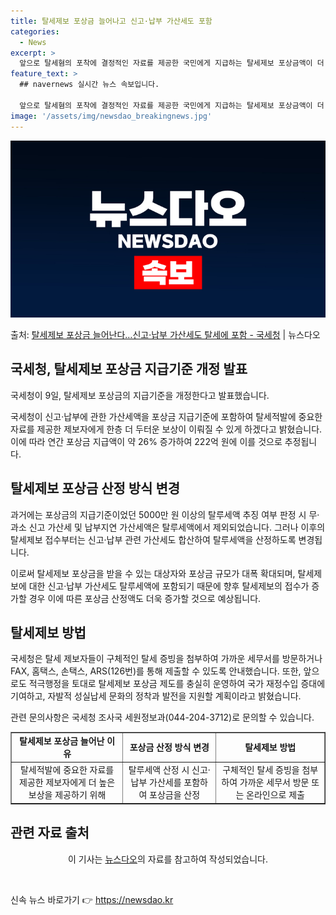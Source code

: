 ```yaml
---
title: 탈세제보 포상금 늘어나고 신고·납부 가산세도 포함
categories:
  - News
excerpt: >
  앞으로 탈세혐의 포착에 결정적인 자료를 제공한 국민에게 지급하는 탈세제보 포상금액이 더 높아질 전망이다. 국…
feature_text: >
  ## navernews 실시간 뉴스 속보입니다.

  앞으로 탈세혐의 포착에 결정적인 자료를 제공한 국민에게 지급하는 탈세제보 포상금액이 더 높아질 전망이다. 국…
image: '/assets/img/newsdao_breakingnews.jpg'
---
```


![뉴스다오 속보](/assets/img/newsdao_breakingnews.jpg)

<p>출처: <a href="https://newsdao.kr/2958" rel="dofollow">탈세제보 포상금 늘어난다…신고·납부 가산세도 탈세에 포함 - 국세청</a> | 뉴스다오</p>

<h2 data-ke-size="size26">국세청, 탈세제보 포상금 지급기준 개정 발표</h2>
국세청이 9일, 탈세제보 포상금의 지급기준을 개정한다고 발표했습니다.

<p data-ke-size="size16">국세청이 신고·납부에 관한 가산세액을 포상금 지급기준에 포함하여 탈세적발에 중요한 자료를 제공한 제보자에게 한층 더 두터운 보상이 이뤄질 수 있게 하겠다고 밝혔습니다. 이에 따라 연간 포상금 지급액이 약 26% 증가하여 222억 원에 이를 것으로 추정됩니다.</p>

<h2 data-ke-size="size26">탈세제보 포상금 산정 방식 변경</h2>
<p data-ke-size="size16">과거에는 포상금의 지급기준이었던 5000만 원 이상의 탈루세액 추징 여부 판정 시 무·과소 신고 가산세 및 납부지연 가산세액은 탈루세액에서 제외되었습니다. 그러나 이후의 탈세제보 접수부터는 신고·납부 관련 가산세도 합산하여 탈루세액을 산정하도록 변경됩니다.</p>

<p data-ke-size="size16">이로써 탈세제보 포상금을 받을 수 있는 대상자와 포상금 규모가 대폭 확대되며, 탈세제보에 대한 신고·납부 가산세도 탈루세액에 포함되기 때문에 향후 탈세제보의 접수가 증가할 경우 이에 따른 포상금 산정액도 더욱 증가할 것으로 예상됩니다.</p>

<h2 data-ke-size="size26">탈세제보 방법</h2>
<p data-ke-size="size16">국세청은 탈세 제보자들이 구체적인 탈세 증빙을 첨부하여 가까운 세무서를 방문하거나 FAX, 홈택스, 손택스, ARS(126번)를 통해 제출할 수 있도록 안내했습니다. 또한, 앞으로도 적극행정을 토대로 탈세제보 포상금 제도를 충실히 운영하여 국가 재정수입 증대에 기여하고, 자발적 성실납세 문화의 정착과 발전을 지원할 계획이라고 밝혔습니다.</p>

<p data-ke-size="size16">관련 문의사항은 국세청 조사국 세원정보과(044-204-3712)로 문의할 수 있습니다.</p>

<p data-ke-size="size16"></p>

<table style="width: 100%;" border="1">
<tbody>
<tr>
<td style="text-align: center; height: 17px;"><b>탈세제보 포상금 늘어난 이유</b></td>
<td style="text-align: center; height: 17px;"><b>포상금 산정 방식 변경</b></td>
<td style="text-align: center; height: 17px;"><b>탈세제보 방법</b></td>
</tr>
<tr>
<td style="text-align: center; height: 17px;">탈세적발에 중요한 자료를 제공한 제보자에게 더 높은 보상을 제공하기 위해</td>
<td style="text-align: center; height: 17px;">탈루세액 산정 시 신고·납부 가산세를 포함하여 포상금을 산정</td>
<td style="text-align: center; height: 17px;">구체적인 탈세 증빙을 첨부하여 가까운 세무서 방문 또는 온라인으로 제출</td>
</tr>
</tbody>
</table>
<h2 data-ke-size="size26">관련 자료 출처</h2>
<p style="text-align: center;">이 기사는 <a href="https://newsdao.kr/2958" target="_blank" rel="noopener">뉴스다오</a>의 자료를 참고하여 작성되었습니다.</p>
<p data-ke-size="size16">&nbsp;</p> 

신속 뉴스 바로가기 👉 <a href="https://newsdao.kr" rel="dofollow">https://newsdao.kr</a>


